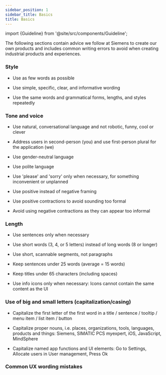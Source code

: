 ```yaml
---
sidebar_position: 1
sidebar_title: Basics
title: Basics
---
```


import {Guideline} from '@site/src/components/Guideline';

The following sections contain advice we follow at Siemens to create our own products and includes common writing errors to avoid when creating industrial products and experiences.

### Style

- Use as few words as possible

- Use simple, specific, clear, and informative wording

- Use the same words and grammatical forms, lengths, and styles repeatedly

### Tone and voice

- Use natural, conversational language and not robotic, funny, cool or clever

- Address users in second-person (you) and use first-person plural for the application (we)

- Use gender-neutral language

- Use polite language

- Use 'please' and 'sorry' only when necessary, for something inconvenient or unplanned

- Use positive instead of negative framing

- Use positive contractions to avoid sounding too formal

- Avoid using negative contractions as they can appear too informal

<div className="ux-writing-guidelines">
<span>
<Guideline do label='their, them, theirs, salesperson'></Guideline>
<Guideline do={false} label='his, hers, him, salesman'></Guideline>
</span>

<span>
<Guideline do label='Welcome to this application'></Guideline>
<Guideline do={false} label='Hey there!'></Guideline>
</span>

<span>
<Guideline do label='X appears when detail view has selected events'></Guideline>
<Guideline do={false} label='X doesn’t appear if detail view has no selected events'></Guideline>
</span>

<span>
<Guideline do label='cannot, will not'></Guideline>
<Guideline do={false} label='can’t, won’t'></Guideline>
</span>

<span>
<Guideline do label='you’ll, we’ve'></Guideline>
<Guideline do={false} label='you will, we have'></Guideline>
</span>

</div>

### Length

- Use sentences only when necessary

- Use short words (3, 4, or 5 letters) instead of long words (8 or longer)

- Use short, scannable segments, not paragraphs

- Keep sentences under 25 words (average = 15 words)

- Keep titles under 65 characters (including spaces)

- Use info icons only when necessary: Icons cannot contain the same content as the UI

### Use of big and small letters (capitalization/casing)

- Capitalize the first letter of the first word in a title / sentence / tooltip / menu item / list item / button

- Capitalize proper nouns, i.e. places, organizations, tools, languages, products and things: Siemens, SIMATIC PCS myexpert, iOS, JavaScript, MindSphere

- Capitalize named app functions and UI elements: Go to Settings, Allocate users in User management, Press Ok

<div className="ux-writing-guidelines">
<span>
<Guideline do label='Go to Settings'></Guideline>
<Guideline do={false} label='Go To Settings'></Guideline>
</span>

<span>
<Guideline do label='Press OK'></Guideline>
<Guideline do={false} label='Press Ok'></Guideline>
</span>

<span>
<Guideline do label='Log in'></Guideline>
<Guideline do={false} label='LOG IN'></Guideline>
</span>

<span>
<Guideline do label='For more information, see Siemens Industry Online Support.'></Guideline>
<Guideline do={false} label='For more information, see Siemens industry online support.'></Guideline>
</span>

</div>

### Common UX wording mistakes

<div className="ux-writing-guidelines">
<span>
<Guideline do label='time zone'></Guideline>
<Guideline do={false} label='timezone'></Guideline>
</span>

<span>
<Guideline do label='log file'></Guideline>
<Guideline do={false} label='logfile'></Guideline>
</span>

<span>
<Guideline do label='log in (as an action)'></Guideline>
<Guideline do={false} label='login'></Guideline>
</span>

<span>
<Guideline do label='login (as a noun)'></Guideline>
<Guideline do={false} label='log in'></Guideline>
</span>

<span>
<Guideline do label='equipment'></Guideline>
<Guideline do={false} label='equipments'></Guideline>
</span>

<span>
<Guideline do label='feedback'></Guideline>
<Guideline do={false} label='feedbacks'></Guideline>
</span>

<span>
<Guideline do label='training'></Guideline>
<Guideline do={false} label='trainings'></Guideline>
</span>

<span>
<Guideline do label='current'></Guideline>
<Guideline do={false} label='actual'></Guideline>
</span>

<span>
<Guideline do label='avoid "shall"'></Guideline>
<Guideline do={false} label='user shall manage users'></Guideline>
</span>

<span>
<Guideline do label='Siemens has'></Guideline>
<Guideline do={false} label='Siemens have'></Guideline>
</span>

<span>
<Guideline do label='34 million / 35 billion'></Guideline>
<Guideline do={false} label='34’ / 35“'></Guideline>
</span>

<span>
<Guideline do label='34 million'></Guideline>
<Guideline do={false} label='34 millions'></Guideline>
</span>

</div>
